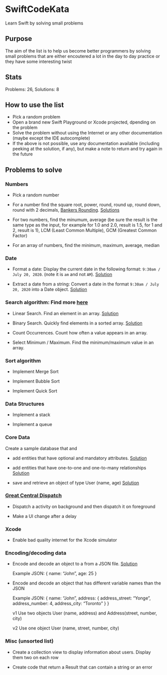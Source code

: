 # SwiftCodeKata
Learn Swift by solving small problems

## Purpose
The aim of the list is to help us become better programmers by solving small problems that are either encoutered a lot in the day to day practice or they have some interesting twist

## Stats
Problems: 26, Solutions: 8

## How to use the list
- Pick a random problem
- Open a brand new Swift Playground or Xcode projected, dpending on the problem
- Solve the problem without using the Internet or any other documentation (maybe except the IDE autocomplete)
- If the above is not possible, use any documentation available (including peeking at the solution, if any), but make a note to return and try again in the future

## Problems to solve

### Numbers

- Pick a random number

- For a number find the square root, power, round, round up, round down, round with 2 decimals, [Bankers Rounding](https://wiki.c2.com/?BankersRounding). [Solutions](numbers/NumbersPlayground.playground)

- For two numbers, find the minumum, average (be sure the result is the same type as the input, for example for 1.0 and 2.0, result is 1.5, for 1 and 2, result is 1), LCM (Least Common Multiple), GCM (Greatest Common Factor)

- For an array of numbers, find the minimum, maximum, average, median


### Date

- Format a date: Display the current date in the following format: `9:30am / July 20, 2020`. (note it is `am` and not `AM`). [Solution](date/extract-date)

- Extract a date from a string: Convert a date in the format `9:30am / July 20, 2020` into a Date object. [Solution](date/format-date)


### Search algorithm: Find more [here](https://github.com/raywenderlich/swift-algorithm-club) 

- Linear Search. Find an element in an array. [Solution](search/LinearSearch.playground)
 
- Binary Search. Quickly find elements in a sorted array. [Solution](search/BinarySearch.playground)

- Count Occurrences. Count how often a value appears in an array.

- Select Minimum / Maximum. Find the minimum/maximum value in an array.


### Sort algorithm

- Implement Merge Sort

- Implement Bubble Sort

- Implement Quick Sort


### Data Structures

- Implement a stack

- Implement a queue


### Core Data

Create a sample database that and

- add entities that have optional and mandatory attributes. [Solution](coredata/CoreDataOptionalMandatory/)

- add entities that have one-to-one and one-to-many relationships [Solution](coredata/CoreDataRelationships/)

- save and retrieve an object of type User (name, age) [Solution](coredata/CoreDataSaveRetrieve/)


### [Great Central Dispatch](https://www.raywenderlich.com/5370-grand-central-dispatch-tutorial-for-swift-4-part-1-2)

- Dispatch a activity on background and then dispatch it on foreground

- Make a UI change after a delay


### Xcode

- Enable bad quality internet for the Xcode simulator


### Encoding/decoding data

- Encode and decode an object to a from a JSON file. [Solution](encoding/EncodingPlayground.playground)

    Example JSON: 
    {
	name: “John”,
	age: 25
    }


- Encode and decode an object that has different variable names than the JSON

    Example JSON: 
    {
	name: “John”,
	address: {
		address_street: “Yonge”,
		address_number: 4,
		address_city: “Toronto”
	}
    }

    v1 Use two objects User (name, address) and Address(street, number, city)

    v2 Use one object User (name, street, number, city)


### Misc (unsorted list)


- Create a collection view to display information about users. Display them two on each row

- Create code that return a Result that can contain a string or an error
